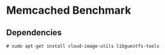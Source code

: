 # Memcached Benchmark

## Dependencies

```
# sudo apt-get install cloud-image-utils libguestfs-tools
```